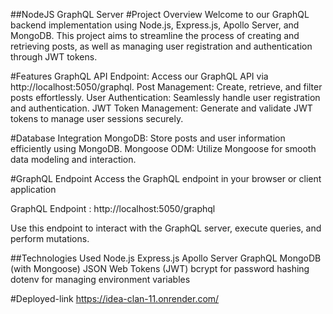 ##NodeJS GraphQL Server
#Project Overview
Welcome to our GraphQL backend implementation using Node.js, Express.js, Apollo Server, and MongoDB.
This project aims to streamline the process of creating and retrieving posts, as well as managing user
registration and authentication through JWT tokens.

#Features
GraphQL API Endpoint: Access our GraphQL API via http://localhost:5050/graphql.
Post Management: Create, retrieve, and filter posts effortlessly.
User Authentication: Seamlessly handle user registration and authentication.
JWT Token Management: Generate and validate JWT tokens to manage user sessions securely.

#Database Integration
MongoDB: Store posts and user information efficiently using MongoDB.
Mongoose ODM: Utilize Mongoose for smooth data modeling and interaction.

#GraphQL Endpoint
Access the GraphQL endpoint in your browser or client application

GraphQL Endpoint : http://localhost:5050/graphql

Use this endpoint to interact with the GraphQL server, execute queries, and perform mutations.

##Technologies Used
Node.js
Express.js
Apollo Server
GraphQL
MongoDB (with Mongoose)
JSON Web Tokens (JWT)
bcrypt for password hashing
dotenv for managing environment variables

#Deployed-link
https://idea-clan-11.onrender.com/
